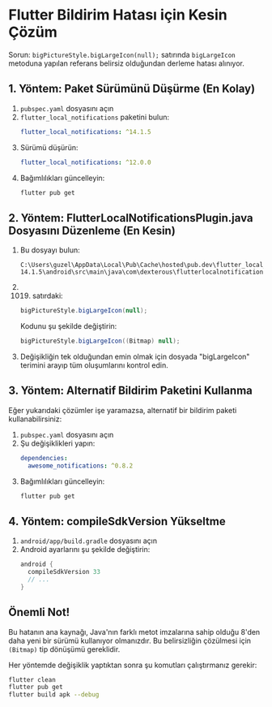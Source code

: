 # Flutter Bildirim Hatası için Kesin Çözüm

Sorun: `bigPictureStyle.bigLargeIcon(null);` satırında `bigLargeIcon` metoduna yapılan referans belirsiz olduğundan derleme hatası alınıyor.

## 1. Yöntem: Paket Sürümünü Düşürme (En Kolay)

1. `pubspec.yaml` dosyasını açın
2. `flutter_local_notifications` paketini bulun:
   ```yaml
   flutter_local_notifications: ^14.1.5
   ```
3. Sürümü düşürün:
   ```yaml
   flutter_local_notifications: ^12.0.0
   ```
4. Bağımlılıkları güncelleyin:
   ```bash
   flutter pub get
   ```

## 2. Yöntem: FlutterLocalNotificationsPlugin.java Dosyasını Düzenleme (En Kesin)

1. Bu dosyayı bulun:
   ```
   C:\Users\guzel\AppData\Local\Pub\Cache\hosted\pub.dev\flutter_local_notifications-14.1.5\android\src\main\java\com\dexterous\flutterlocalnotifications\FlutterLocalNotificationsPlugin.java
   ```

2. 1019. satırdaki:
   ```java
   bigPictureStyle.bigLargeIcon(null);
   ```
   Kodunu şu şekilde değiştirin:
   ```java
   bigPictureStyle.bigLargeIcon((Bitmap) null);
   ```

3. Değişikliğin tek olduğundan emin olmak için dosyada "bigLargeIcon" terimini arayıp tüm oluşumlarını kontrol edin.

## 3. Yöntem: Alternatif Bildirim Paketini Kullanma

Eğer yukarıdaki çözümler işe yaramazsa, alternatif bir bildirim paketi kullanabilirsiniz:

1. `pubspec.yaml` dosyasını açın
2. Şu değişiklikleri yapın:
   ```yaml
   dependencies:
     awesome_notifications: ^0.8.2
   ```
3. Bağımlılıkları güncelleyin:
   ```bash
   flutter pub get
   ```

## 4. Yöntem: compileSdkVersion Yükseltme

1. `android/app/build.gradle` dosyasını açın
2. Android ayarlarını şu şekilde değiştirin:
   ```gradle
   android {
     compileSdkVersion 33
     // ...
   }
   ```

## Önemli Not!

Bu hatanın ana kaynağı, Java'nın farklı metot imzalarına sahip olduğu 8'den daha yeni bir sürümü kullanıyor olmanızdır. Bu belirsizliğin çözülmesi için `(Bitmap)` tip dönüşümü gereklidir.

Her yöntemde değişiklik yaptıktan sonra şu komutları çalıştırmanız gerekir:

```bash
flutter clean
flutter pub get
flutter build apk --debug
```